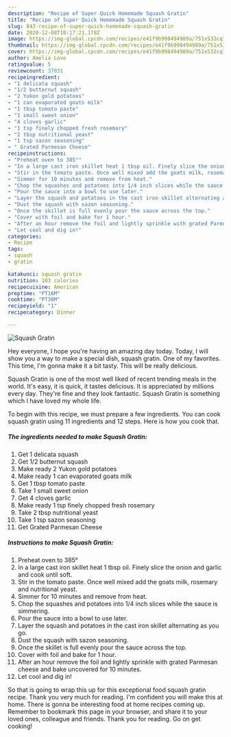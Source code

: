 ```yaml
---
description: "Recipe of Super Quick Homemade Squash Gratin"
title: "Recipe of Super Quick Homemade Squash Gratin"
slug: 843-recipe-of-super-quick-homemade-squash-gratin
date: 2020-12-08T10:17:21.178Z
image: https://img-global.cpcdn.com/recipes/e41f9b998494989a/751x532cq70/squash-gratin-recipe-main-photo.jpg
thumbnail: https://img-global.cpcdn.com/recipes/e41f9b998494989a/751x532cq70/squash-gratin-recipe-main-photo.jpg
cover: https://img-global.cpcdn.com/recipes/e41f9b998494989a/751x532cq70/squash-gratin-recipe-main-photo.jpg
author: Amelia Love
ratingvalue: 5
reviewcount: 37031
recipeingredient:
- "1 delicata squash"
- "1/2 butternut squash"
- "2 Yukon gold potatoes"
- "1 can evaporated goats milk"
- "1 tbsp tomato paste"
- "1 small sweet onion"
- "4 cloves garlic"
- "1 tsp finely chopped fresh rosemary"
- "2 tbsp nutritional yeast"
- "1 tsp sazon seasoning"
- " Grated Parmesan Cheese"
recipeinstructions:
- "Preheat oven to 385°"
- "In a large cast iron skillet heat 1 tbsp oil. Finely slice the onion and garlic and cook until soft."
- "Stir in the tomato paste. Once well mixed add the goats milk, rosemary and nutritional yeast."
- "Simmer for 10 minutes and remove from heat."
- "Chop the squashes and potatoes into 1/4 inch slices while the sauce is simmering."
- "Pour the sauce into a bowl to use later."
- "Layer the squash and potatoes in the cast iron skillet alternating as you go."
- "Dust the squash with sazon seasoning."
- "Once the skillet is full evenly pour the sauce across the top."
- "Cover with foil and bake for 1 hour."
- "After an hour remove the foil and lightly sprinkle with grated Parmesan cheese and bake uncovered for 10 minutes."
- "Let cool and dig in!"
categories:
- Recipe
tags:
- squash
- gratin

katakunci: squash gratin 
nutrition: 103 calories
recipecuisine: American
preptime: "PT16M"
cooktime: "PT38M"
recipeyield: "1"
recipecategory: Dinner

---
```



![Squash Gratin](https://img-global.cpcdn.com/recipes/e41f9b998494989a/751x532cq70/squash-gratin-recipe-main-photo.jpg)

Hey everyone, I hope you're having an amazing day today. Today, I will show you a way to make a special dish, squash gratin. One of my favorites. This time, I'm gonna make it a bit tasty. This will be really delicious.

Squash Gratin is one of the most well liked of recent trending meals in the world. It's easy, it is quick, it tastes delicious. It is appreciated by millions every day. They're fine and they look fantastic. Squash Gratin is something which I have loved my whole life.




To begin with this recipe, we must prepare a few ingredients. You can cook squash gratin using 11 ingredients and 12 steps. Here is how you cook that.

<!--inarticleads1-->

##### The ingredients needed to make Squash Gratin:

1. Get 1 delicata squash
1. Get 1/2 butternut squash
1. Make ready 2 Yukon gold potatoes
1. Make ready 1 can evaporated goats milk
1. Get 1 tbsp tomato paste
1. Take 1 small sweet onion
1. Get 4 cloves garlic
1. Make ready 1 tsp finely chopped fresh rosemary
1. Take 2 tbsp nutritional yeast
1. Take 1 tsp sazon seasoning
1. Get  Grated Parmesan Cheese




<!--inarticleads2-->

##### Instructions to make Squash Gratin:

1. Preheat oven to 385°
1. In a large cast iron skillet heat 1 tbsp oil. Finely slice the onion and garlic and cook until soft.
1. Stir in the tomato paste. Once well mixed add the goats milk, rosemary and nutritional yeast.
1. Simmer for 10 minutes and remove from heat.
1. Chop the squashes and potatoes into 1/4 inch slices while the sauce is simmering.
1. Pour the sauce into a bowl to use later.
1. Layer the squash and potatoes in the cast iron skillet alternating as you go.
1. Dust the squash with sazon seasoning.
1. Once the skillet is full evenly pour the sauce across the top.
1. Cover with foil and bake for 1 hour.
1. After an hour remove the foil and lightly sprinkle with grated Parmesan cheese and bake uncovered for 10 minutes.
1. Let cool and dig in!




So that is going to wrap this up for this exceptional food squash gratin recipe. Thank you very much for reading. I'm confident you will make this at home. There is gonna be interesting food at home recipes coming up. Remember to bookmark this page in your browser, and share it to your loved ones, colleague and friends. Thank you for reading. Go on get cooking!
